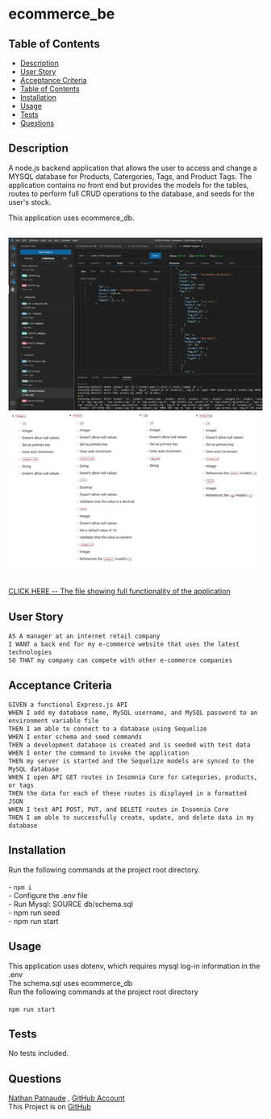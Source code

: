 # ecommerce_be
## Table of Contents
- [Description](#description)
- [User Story](#user-story)
- [Acceptance Criteria](#acceptance-criteria)
- [Table of Contents](#table-of-contents)
- [Installation](#installation)
- [Usage](#usage)
- [Tests](#tests)
- [Questions](#questions)


## Description
  
A node.js backend application that allows the user to access and change a MYSQL database for Products, Catergories, Tags, and Product Tags. The application contains no front end but provides the models for the tables, routes to perform full CRUD operations to the database, and seeds for the user's stock.

This application uses ecommerce_db.

</br>![Employee_tracker ui](./assets/ecommerce.png)</br>![SQL DATABASE STRUCTURE](./assets/sql-structure.png)</br></br></br>[CLICK HERE -- The file showing full functionality of the application](https://youtu.be/oLNy2bzSvqQ)  
  


## User Story
  
```
AS A manager at an internet retail company
I WANT a back end for my e-commerce website that uses the latest technologies
SO THAT my company can compete with other e-commerce companies
```
  

## Acceptance Criteria
  
``` 
GIVEN a functional Express.js API
WHEN I add my database name, MySQL username, and MySQL password to an environment variable file
THEN I am able to connect to a database using Sequelize
WHEN I enter schema and seed commands
THEN a development database is created and is seeded with test data
WHEN I enter the command to invoke the application
THEN my server is started and the Sequelize models are synced to the MySQL database
WHEN I open API GET routes in Insomnia Core for categories, products, or tags
THEN the data for each of these routes is displayed in a formatted JSON
WHEN I test API POST, PUT, and DELETE routes in Insomnia Core
THEN I am able to successfully create, update, and delete data in my database
```


## Installation 
Run the following commands at the project root directory.</br></br>- `npm i`</br>- Configure the .env file </br>- Run Mysql: SOURCE db/schema.sql </br>- npm run seed </br>- npm run start
  

## Usage 
This application uses dotenv, which requires mysql log-in information in the .env </br> The schema.sql uses ecommerce_db </br>
Run the following commands at the project root directory</br></br>`npm run start`


## Tests
No tests included.


## Questions
[Nathan Patnaude](mailto:Nathanpatnaude@gmail.com) , [GitHub Account](https://github.com/Nathanpatnaude)<br />
This Project is on [GitHub](https://github.com/Nathanpatnaude/ecommerce_be)

